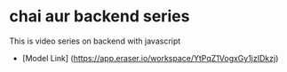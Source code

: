 # chai aur backend series 

This is video series on backend with javascript 
- [Model Link] (https://app.eraser.io/workspace/YtPqZ1VogxGy1jzIDkzj)
